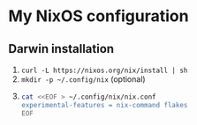 # My NixOS configuration

## Darwin installation

1. `curl -L https://nixos.org/nix/install | sh`
2. `mkdir -p ~/.config/nix` (optional)
3. ```sh
   cat <<EOF > ~/.config/nix/nix.conf
   experimental-features = nix-command flakes
   EOF
   ```
